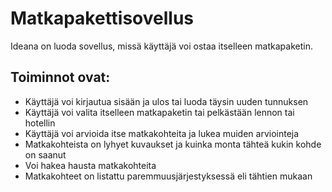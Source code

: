 # Matkapakettisovellus

Ideana on luoda sovellus, missä käyttäjä voi ostaa itselleen matkapaketin.

## Toiminnot ovat:

- Käyttäjä voi kirjautua sisään ja ulos tai luoda täysin uuden tunnuksen
- Käyttäjä voi valita itselleen matkapaketin tai pelkästään lennon tai hotellin
- Käyttäjä voi arvioida itse matkakohteita ja lukea muiden arviointeja
- Matkakohteista on lyhyet kuvaukset ja kuinka monta tähteä kukin kohde on saanut
- Voi hakea hausta matkakohteita 
- Matkakohteet on listattu paremmuusjärjestyksessä eli tähtien mukaan
